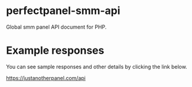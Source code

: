 # perfectpanel-smm-api
Global smm panel API document for PHP.

# Example responses
You can see sample responses and other details by clicking the link below.

https://justanotherpanel.com/api

